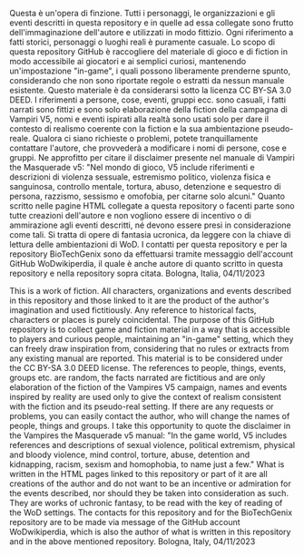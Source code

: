 
Questa è un'opera di finzione. Tutti i personaggi, le organizzazioni e gli eventi descritti in questa repository e in quelle ad essa collegate  sono frutto dell'immaginazione dell'autore e utilizzati in modo fittizio. Ogni riferimento a fatti storici, personaggi o luoghi reali è puramente casuale. 
Lo scopo di questa repository GitHub è raccogliere del materiale di gioco e di fiction in modo accessibile ai giocatori e ai semplici curiosi, mantenendo un'impostazione "in-game", i quali possono liberamente prenderne spunto, considerando che non sono riportate regole o estratti da nessun manuale esistente. Questo materiale è da considerarsi sotto la licenza CC BY-SA 3.0 DEED.
I riferimenti a persone, cose, eventi, gruppi ecc. sono casuali, i fatti narrati sono fittizi e sono solo elaborazione della fiction della campagna di Vampiri V5, nomi e eventi ispirati alla realtà sono usati solo per dare il contesto di realismo coerente con la fiction e la sua ambientazione pseudo-reale.
Qualora ci siano richieste o problemi, potete tranquillamente contattare l'autore, che provvederà a modificare i nomi di persone, cose e gruppi.
Ne approfitto per citare il disclaimer presente nel manuale di Vampiri the Masquerade v5:
"Nel mondo di gioco, V5 include riferimenti e descrizioni di violenza sessuale, estremismo politico, violenza fisica e sanguinosa, controllo mentale, tortura, abuso, detenzione e sequestro di persona, razzismo, sessismo e omofobia, per citarne solo alcuni."
Quanto scritto nelle pagine HTML collegate a questa repository o facenti parte sono tutte creazioni dell'autore e non vogliono essere di incentivo o di ammirazione agli eventi descritti, né devono essere presi in considerazione come tali. Si tratta di opere di fantasia ucronica, da leggere con la chiave di lettura delle ambientazioni di WoD.
I contatti per questa repository e per la repository BioTechGenix sono da effettuarsi tramite messaggio dell'account GitHub WoDwikiperdia, il quale è anche autore di quanto scritto in questa repository e nella repository sopra citata.
Bologna, Italia, 04/11/2023

This is a work of fiction. All characters, organizations and events described in this repository and those linked to it are the product of the author's imagination and used fictitiously. Any reference to historical facts, characters or places is purely coincidental. 
The purpose of this GitHub repository is to collect game and fiction material in a way that is accessible to players and curious people, maintaining an "in-game" setting, which they can freely draw inspiration from, considering that no rules or extracts from any existing manual are reported. This material is to be considered under the CC BY-SA 3.0 DEED license.
The references to people, things, events, groups etc. are random, the facts narrated are fictitious and are only elaboration of the fiction of the Vampires V5 campaign, names and events inspired by reality are used only to give the context of realism consistent with the fiction and its pseudo-real setting.
If there are any requests or problems, you can easily contact the author, who will change the names of people, things and groups.
I take this opportunity to quote the disclaimer in the Vampires the Masquerade v5 manual:
"In the game world, V5 includes references and descriptions of sexual violence, political extremism, physical and bloody violence, mind control, torture, abuse, detention and kidnapping, racism, sexism and homophobia, to name just a few."
What is written in the HTML pages linked to this repository or part of it are all creations of the author and do not want to be an incentive or admiration for the events described, nor should they be taken into consideration as such. They are works of uchronic fantasy, to be read with the key of reading of the WoD settings.
The contacts for this repository and for the BioTechGenix repository are to be made via message of the GitHub account WoDwikiperdia, which is also the author of what is written in this repository and in the above mentioned repository.
Bologna, Italy, 04/11/2023

